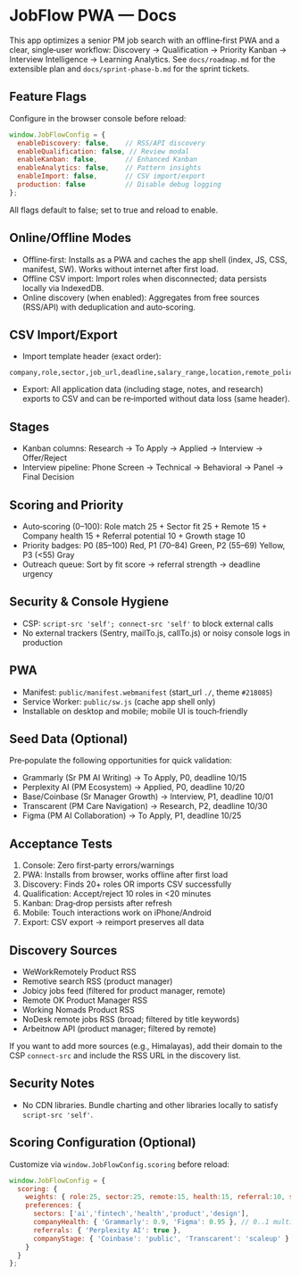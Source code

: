 # JobFlow PWA — Docs

This app optimizes a senior PM job search with an offline‑first PWA and a clear, single‑user workflow: Discovery → Qualification → Priority Kanban → Interview Intelligence → Learning Analytics. See `docs/roadmap.md` for the extensible plan and `docs/sprint-phase-b.md` for the sprint tickets.

## Feature Flags

Configure in the browser console before reload:

```javascript
window.JobFlowConfig = {
  enableDiscovery: false,    // RSS/API discovery
  enableQualification: false, // Review modal
  enableKanban: false,       // Enhanced Kanban
  enableAnalytics: false,    // Pattern insights
  enableImport: false,       // CSV import/export
  production: false          // Disable debug logging
};
```

All flags default to false; set to true and reload to enable.

## Online/Offline Modes

- Offline‑first: Installs as a PWA and caches the app shell (index, JS, CSS, manifest, SW). Works without internet after first load.
- Offline CSV import: Import roles when disconnected; data persists locally via IndexedDB.
- Online discovery (when enabled): Aggregates from free sources (RSS/API) with deduplication and auto‑scoring.

## CSV Import/Export

- Import template header (exact order):
```
company,role,sector,job_url,deadline,salary_range,location,remote_policy,contact_name,contact_linkedin,notes,fit_score
```
- Export: All application data (including stage, notes, and research) exports to CSV and can be re‑imported without data loss (same header).

## Stages

- Kanban columns: Research → To Apply → Applied → Interview → Offer/Reject
- Interview pipeline: Phone Screen → Technical → Behavioral → Panel → Final Decision

## Scoring and Priority

- Auto‑scoring (0–100): Role match 25 + Sector fit 25 + Remote 15 + Company health 15 + Referral potential 10 + Growth stage 10
- Priority badges: P0 (85–100) Red, P1 (70–84) Green, P2 (55–69) Yellow, P3 (<55) Gray
- Outreach queue: Sort by fit score → referral strength → deadline urgency

## Security & Console Hygiene

- CSP: `script-src 'self'; connect-src 'self'` to block external calls
- No external trackers (Sentry, mailTo.js, callTo.js) or noisy console logs in production

## PWA

- Manifest: `public/manifest.webmanifest` (start_url `./`, theme `#218085`)
- Service Worker: `public/sw.js` (cache app shell only)
- Installable on desktop and mobile; mobile UI is touch‑friendly

## Seed Data (Optional)

Pre‑populate the following opportunities for quick validation:

- Grammarly (Sr PM AI Writing) → To Apply, P0, deadline 10/15
- Perplexity AI (PM Ecosystem) → Applied, P0, deadline 10/20
- Base/Coinbase (Sr Manager Growth) → Interview, P1, deadline 10/01
- Transcarent (PM Care Navigation) → Research, P2, deadline 10/30
- Figma (PM AI Collaboration) → To Apply, P1, deadline 10/25

## Acceptance Tests

1. Console: Zero first‑party errors/warnings
2. PWA: Installs from browser, works offline after first load
3. Discovery: Finds 20+ roles OR imports CSV successfully
4. Qualification: Accept/reject 10 roles in <20 minutes
5. Kanban: Drag‑drop persists after refresh
6. Mobile: Touch interactions work on iPhone/Android
7. Export: CSV export → reimport preserves all data

## Discovery Sources
- WeWorkRemotely Product RSS
- Remotive search RSS (product manager)
- Jobicy jobs feed (filtered for product manager, remote)
- Remote OK Product Manager RSS
- Working Nomads Product RSS
- NoDesk remote jobs RSS (broad; filtered by title keywords)
 - Arbeitnow API (product manager; filtered by remote)

If you want to add more sources (e.g., Himalayas), add their domain to the CSP `connect-src` and include the RSS URL in the discovery list.

## Security Notes
- No CDN libraries. Bundle charting and other libraries locally to satisfy `script-src 'self'`.

## Scoring Configuration (Optional)
Customize via `window.JobFlowConfig.scoring` before reload:

```javascript
window.JobFlowConfig = {
  scoring: {
    weights: { role:25, sector:25, remote:15, health:15, referral:10, stage:10 },
    preferences: {
      sectors: ['ai','fintech','health','product','design'],
      companyHealth: { 'Grammarly': 0.9, 'Figma': 0.95 }, // 0..1 multiplier
      referrals: { 'Perplexity AI': true },
      companyStage: { 'Coinbase': 'public', 'Transcarent': 'scaleup' }
    }
  }
};
```
